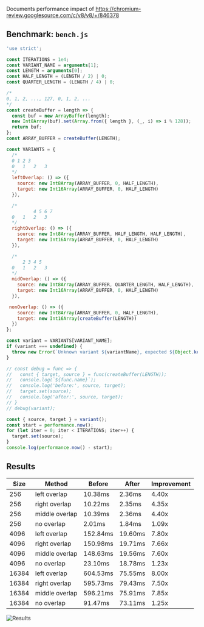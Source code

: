 Documents performance impact of https://chromium-review.googlesource.com/c/v8/v8/+/846378

## Benchmark: `bench.js`

```js
'use strict';

const ITERATIONS = 1e4;
const VARIANT_NAME = arguments[1];
const LENGTH = arguments[0];
const HALF_LENGTH = (LENGTH / 2) | 0;
const QUARTER_LENGTH = (LENGTH / 4) | 0;

/*
0, 1, 2, ..., 127, 0, 1, 2, ...
*/
const createBuffer = length => {
  const buf = new ArrayBuffer(length);
  new Int8Array(buf).set(Array.from({ length }, (_, i) => i % 128));
  return buf;
};
const ARRAY_BUFFER = createBuffer(LENGTH);

const VARIANTS = {
  /*
  0 1 2 3
  0   1   2   3
  */
  leftOverlap: () => ({
    source: new Int8Array(ARRAY_BUFFER, 0, HALF_LENGTH),
    target: new Int16Array(ARRAY_BUFFER, 0, HALF_LENGTH)
  }),

  /*
          4 5 6 7
  0   1   2   3
  */
  rightOverlap: () => ({
    source: new Int8Array(ARRAY_BUFFER, HALF_LENGTH, HALF_LENGTH),
    target: new Int16Array(ARRAY_BUFFER, 0, HALF_LENGTH)
  }),

  /*
      2 3 4 5
  0   1   2   3
  */
  midOverlap: () => ({
    source: new Int8Array(ARRAY_BUFFER, QUARTER_LENGTH, HALF_LENGTH),
    target: new Int16Array(ARRAY_BUFFER, 0, HALF_LENGTH)
  }),

 nonOverlap: () => ({
    source: new Int8Array(ARRAY_BUFFER, 0, HALF_LENGTH),
    target: new Int16Array(createBuffer(LENGTH))
  })
};

const variant = VARIANTS[VARIANT_NAME];
if (variant === undefined) {
  throw new Error(`Unknown variant ${variantName}, expected ${Object.keys(VARIANTS).join(', ')}`);
}

// const debug = func => {
//   const { target, source } = func(createBuffer(LENGTH));
//   console.log(`${func.name}`);
//   console.log('before:', source, target);
//   target.set(source);
//   console.log('after:', source, target);
// }
// debug(variant);

const { source, target } = variant();
const start = performance.now();
for (let iter = 0; iter < ITERATIONS; iter++) {
  target.set(source);
}
console.log(performance.now() - start);

```

## Results

|  Size  |  Method  | Before | After | Improvement |
|--------|----------|--------|-------|-------------|
| 256 | left overlap | 10.38ms | 2.36ms | 4.40x |
| 256 | right overlap | 10.22ms | 2.35ms | 4.35x |
| 256 | middle overlap | 10.39ms | 2.36ms | 4.40x |
| 256 | no overlap | 2.01ms | 1.84ms | 1.09x |
| 4096 | left overlap | 152.84ms | 19.60ms | 7.80x |
| 4096 | right overlap | 150.98ms | 19.71ms | 7.66x |
| 4096 | middle overlap | 148.63ms | 19.56ms | 7.60x |
| 4096 | no overlap | 23.10ms | 18.78ms | 1.23x |
| 16384 | left overlap | 604.53ms | 75.55ms | 8.00x |
| 16384 | right overlap | 595.73ms | 79.43ms | 7.50x |
| 16384 | middle overlap | 596.21ms | 75.91ms | 7.85x |
| 16384 | no overlap | 91.47ms | 73.11ms | 1.25x |


![Results](https://image-charts.com/chart?cht=bhg&amp;chs=700x600&amp;chds=0,604.53&amp;chco=c6d9fd,4d89f9&amp;chbh=a&amp;chxs=0,000000,0,0,_&amp;chxt=y,x&amp;chm=N,000000,0,,10|N,000000,1,,10&amp;chma=10,50&amp;chtt=Time%20in%20ms%20(less%20is%20better)%20%5B*%20est%20startup%20perf%5D&amp;chdl=before|after&amp;chxl=0:|1:|256%20left%20overlap*|256%20right%20overlap*|256%20middle%20overlap*|256%20no%20overlap*|4096%20left%20overlap*|4096%20right%20overlap*|4096%20middle%20overlap*|4096%20no%20overlap*|16384%20left%20overlap*|16384%20right%20overlap*|16384%20middle%20overlap*|16384%20no%20overlap*&amp;chd=t:10.38,10.22,10.39,2.01,152.84,150.98,148.63,23.10,604.53,595.73,596.21,91.47|2.36,2.35,2.36,1.84,19.60,19.71,19.56,18.78,75.55,79.43,75.91,73.11,_ "Results")
